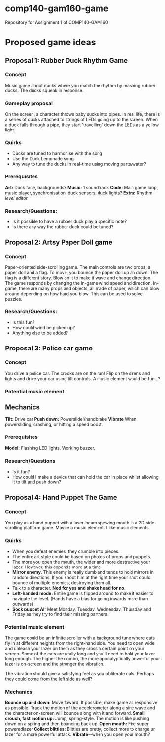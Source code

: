# comp140-gam160-game
Repository for Assignment 1 of COMP140-GAM160

# Proposed game ideas
## Proposal 1: Rubber Duck Rhythm Game
### Concept
Music game about ducks where you match the rhythm by mashing rubber ducks. The ducks squeak in response.

### Gameplay proposal
On the screen, a character throws baby sucks into pipes. In real life, there is a series of ducks attached to strings of LEDs going up to the screen. When a duck falls through a pipe, they start 'travelling' down the LEDs as a yellow light.  

### Quirks
* Ducks are tuned to harmonise with the song
* Use the Duck Lemonade song
* Any way to tune the ducks in real-time using moving parts/water?

### Prerequisites
**Art:** Duck face, backgrounds?
**Music:** 1 soundtrack
**Code:** Main game loop, music player, synchronisation, duck sensors, duck lights?
**Extra:** Rhythm *level editor*

### Research/Questions:
* Is it possible to have a rubber duck play a specific note?
* Is there any way the rubber duck could be tuned?

## Proposal 2: Artsy Paper Doll game
### Concept
Paper-oriented side-scrolling game. The main controls are two props, a paper doll and a flag. To move, you bounce the paper doll up an down. The flag is a different story. Blow on it to make it wave and change direction. The game responds by changing the in-game wind speed and direction. In-game, there are many props and objects, all made of paper, which can blow around depending on how hard you blow. This can be used to solve puzzles.  

### Research/Questions:
* Is this fun?
* How could wind be picked up?
* Anything else to be added?

## Proposal 3: Police car game
### Concept
You drive a police car. The crooks are on the run! Flip on the sirens and lights and drive your car using tilt controls. A music element would be fun...?

### Potential music element


## Mechanics
**Tilt:** Drive car
**Push down:** Powerslide!/handbrake
**Vibrate** When powersliding, crashing, or hitting a speed boost.

### Prerequisites
**Model:** Flashing LED lights. Working buzzer.

### Research/Questions
* Is it fun?
* How could I make a device that can hold the car in place whilst allowing it to tilt and push down?

## Proposal 4: Hand Puppet The Game
### Concept
You play as a hand puppet with a laser-beam spewing mouth in a 2D side-scrolling platform game. Maybe a music element. I like music elements.  

### Quirks
* When you defeat enemies, they crumble into pieces.
* The entire art style could be based on photos of props and puppets.
* The more you open the mouth, the wider and more destructive your lazer. However, this expends more at a time
* **Mirror enemy.** This enemy is really dumb and tends to hold mirrors in random directions. If you shoot him at the right time your shot could bounce of multiple enemies, destroying them all.
* Talk to a character. **Nod for yes and shake head for no.**
* **Left-handed mode:** Entire game is flipped around to make it easier to navigate the level. (Hands have a bias for going inwards more than outwards)
* **Sock puppet AI:** Meet Monday, Tuesday, Wednesday, Thursday and Friday as they try to find their missing partners.

### Potential music element
The game could be an infinite scroller with a background tune where cats fly in at different heights from the right-hand side. You need to open wide and unleash your lazer on them as they cross a certain point on your screen. Some of the cats are really long and you'll need to hold your lazer long enough. The higher the combo, the more apocalyptically powerful your lazer is on-screen and the stronger the vibration.  

The vibration should give a satisfying feel as you obliterate cats. Perhaps they could come from the left side as well?

### Mechanics
**Bounce up and down:** Move foward. If possible, make game as responsive as possible. Track the motion of the accelerometer along a sine wave and the character on-screen will bounce along with it and forward.
**Small crouch, fast motion up:** Jump, spring-style. The motion is like pushing down on a spring and then bouncing back up.
**Open mouth:** Fire super poweredlazer
**Collect blitties:** Blitties are pretty, collect more to charge ur lazer for a more powerful attack.
**Vibrate**--when you open your mouth?
